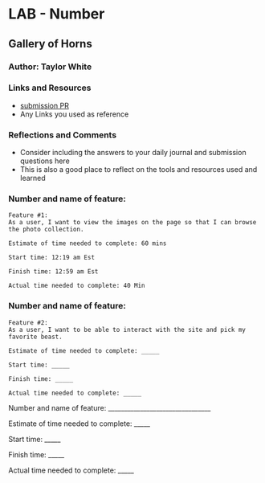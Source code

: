 # LAB - Number

## Gallery of Horns



### Author: Taylor White

### Links and Resources
* [submission PR](http://xyz.com)
* Any Links you used as reference

### Reflections and Comments
* Consider including the answers to your daily journal and submission questions here
* This is also a good place to reflect on the tools and resources used and learned


### Number and name of feature:
```
Feature #1: 
As a user, I want to view the images on the page so that I can browse the photo collection.

Estimate of time needed to complete: 60 mins

Start time: 12:19 am Est

Finish time: 12:59 am Est

Actual time needed to complete: 40 Min
```

### Number and name of feature:
```
Feature #2: 
As a user, I want to be able to interact with the site and pick my favorite beast.

Estimate of time needed to complete: _____

Start time: _____

Finish time: _____

Actual time needed to complete: _____
```

Number and name of feature: ________________________________

Estimate of time needed to complete: _____

Start time: _____

Finish time: _____

Actual time needed to complete: _____

